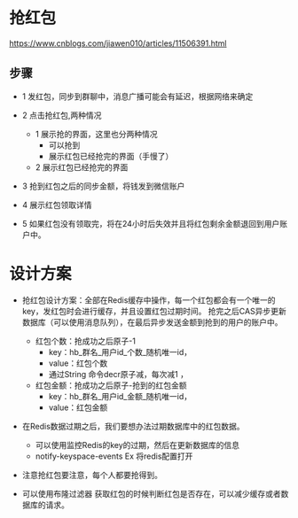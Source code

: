# 抢红包
https://www.cnblogs.com/jiawen010/articles/11506391.html
## 步骤
- 1 发红包，同步到群聊中，消息广播可能会有延迟，根据网络来确定
- 2 点击抢红包,两种情况
    - 1 展示抢的界面，这里也分两种情况
        - 可以抢到
        - 展示红包已经抢完的界面（手慢了）
    - 2 展示红包已经抢完的界面
    
    
- 3 抢到红包之后的同步金额，将钱发到微信账户
- 4 展示红包领取详情
- 5 如果红包没有领取完，将在24小时后失效并且将红包剩余金额退回到用户账户中。

# 设计方案
- 抢红包设计方案：全部在Redis缓存中操作，每一个红包都会有一个唯一的key，发红包时会进行缓存，并且设置红包过期时间。
抢完之后CAS异步更新数据库（可以使用消息队列），在最后异步发送金额到抢到的用户的账户中。
    - 红包个数：抢成功之后原子-1
        - key：hb_群名_用户id_个数_随机唯一id，
        - value：红包个数
        - 通过String 命令decr原子减，每次减1 ，
    - 红包金额：抢成功之后原子-抢到的红包金额
        - key：hb_群名_用户id_金额_随机唯一id，
        - value：红包金额
      

- 在Redis数据过期之后，我们要想办法过期数据库中的红包数据。
    - 可以使用监控Redis的key的过期，然后在更新数据库的信息
    -  notify-keyspace-events Ex 将redis配置打开

- 注意抢红包要注意，每个人都要抢得到。
- 可以使用布隆过滤器 获取红包的时候判断红包是否存在，可以减少缓存或者数据库的请求。